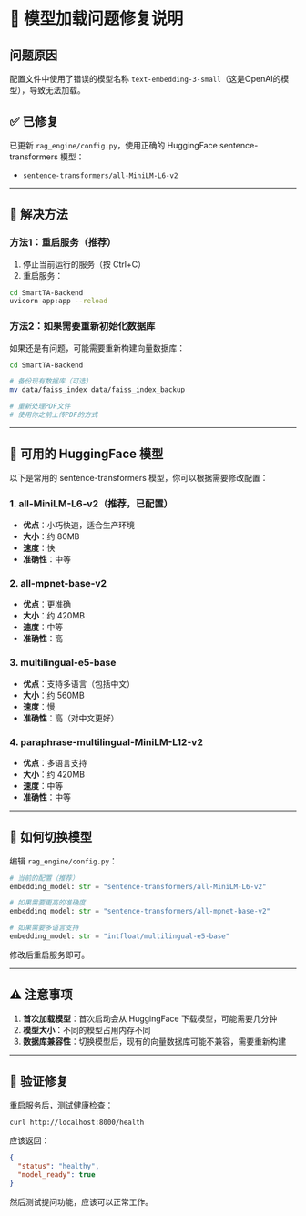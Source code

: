 # 🔧 模型加载问题修复说明

## 问题原因

配置文件中使用了错误的模型名称 `text-embedding-3-small`（这是OpenAI的模型），导致无法加载。

## ✅ 已修复

已更新 `rag_engine/config.py`，使用正确的 HuggingFace sentence-transformers 模型：
- `sentence-transformers/all-MiniLM-L6-v2`

---

## 🚀 解决方法

### 方法1：重启服务（推荐）

1. 停止当前运行的服务（按 Ctrl+C）
2. 重启服务：

```bash
cd SmartTA-Backend
uvicorn app:app --reload
```

### 方法2：如果需要重新初始化数据库

如果还是有问题，可能需要重新构建向量数据库：

```bash
cd SmartTA-Backend

# 备份现有数据库（可选）
mv data/faiss_index data/faiss_index_backup

# 重新处理PDF文件
# 使用你之前上传PDF的方式
```

---

## 📝 可用的 HuggingFace 模型

以下是常用的 sentence-transformers 模型，你可以根据需要修改配置：

### 1. all-MiniLM-L6-v2（推荐，已配置）
- **优点**：小巧快速，适合生产环境
- **大小**：约 80MB
- **速度**：快
- **准确性**：中等

### 2. all-mpnet-base-v2
- **优点**：更准确
- **大小**：约 420MB
- **速度**：中等
- **准确性**：高

### 3. multilingual-e5-base
- **优点**：支持多语言（包括中文）
- **大小**：约 560MB
- **速度**：慢
- **准确性**：高（对中文更好）

### 4. paraphrase-multilingual-MiniLM-L12-v2
- **优点**：多语言支持
- **大小**：约 420MB
- **速度**：中等
- **准确性**：中等

---

## 🔄 如何切换模型

编辑 `rag_engine/config.py`：

```python
# 当前的配置（推荐）
embedding_model: str = "sentence-transformers/all-MiniLM-L6-v2"

# 如果需要更高的准确度
embedding_model: str = "sentence-transformers/all-mpnet-base-v2"

# 如果需要多语言支持
embedding_model: str = "intfloat/multilingual-e5-base"
```

修改后重启服务即可。

---

## ⚠️ 注意事项

1. **首次加载模型**：首次启动会从 HuggingFace 下载模型，可能需要几分钟
2. **模型大小**：不同的模型占用内存不同
3. **数据库兼容性**：切换模型后，现有的向量数据库可能不兼容，需要重新构建

---

## 🧪 验证修复

重启服务后，测试健康检查：

```bash
curl http://localhost:8000/health
```

应该返回：
```json
{
  "status": "healthy",
  "model_ready": true
}
```

然后测试提问功能，应该可以正常工作。

